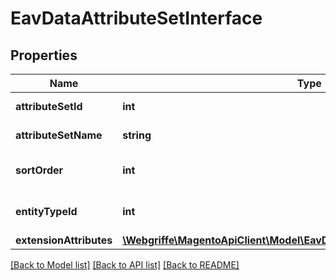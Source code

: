 # EavDataAttributeSetInterface

## Properties
Name | Type | Description | Notes
------------ | ------------- | ------------- | -------------
**attributeSetId** | **int** | Attribute set ID | [optional] 
**attributeSetName** | **string** | Attribute set name | 
**sortOrder** | **int** | Attribute set sort order index | 
**entityTypeId** | **int** | Attribute set entity type id | [optional] 
**extensionAttributes** | [**\Webgriffe\MagentoApiClient\Model\EavDataAttributeSetExtensionInterface**](EavDataAttributeSetExtensionInterface.md) |  | [optional] 

[[Back to Model list]](../README.md#documentation-for-models) [[Back to API list]](../README.md#documentation-for-api-endpoints) [[Back to README]](../README.md)


